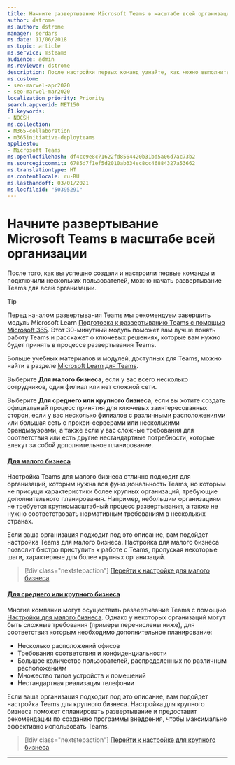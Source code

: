 ```yaml
---
title: Начните развертывание Microsoft Teams в масштабе всей организации
author: dstrome
ms.author: dstrome
manager: serdars
ms.date: 11/06/2018
ms.topic: article
ms.service: msteams
audience: admin
ms.reviewer: dstrome
description: После настройки первых команд узнайте, как можно выполнить развертывание Microsoft Teams в вашей организации.
ms.custom:
- seo-marvel-apr2020
- seo-marvel-mar2020
localization_priority: Priority
search.appverid: MET150
f1.keywords:
- NOCSH
ms.collection:
- M365-collaboration
- m365initiative-deployteams
appliesto:
- Microsoft Teams
ms.openlocfilehash: df4cc9e8c71622fd8564420b31bd5a06d7ac73b2
ms.sourcegitcommit: 6785d7f1ef5d2010ab334ec8cc46884327a53662
ms.translationtype: HT
ms.contentlocale: ru-RU
ms.lasthandoff: 03/01/2021
ms.locfileid: "50395291"
---
```

# <a name="start-your-organization-wide-rollout-of-microsoft-teams"></a>Начните развертывание Microsoft Teams в масштабе всей организации

После того, как вы успешно создали и настроили первые команды и подключили нескольких пользователей, можно начать развертывание Teams для всей организации.

> [!TIP]
> Перед началом развертывания Teams мы рекомендуем завершить модуль Microsoft Learn [Подготовка к развертыванию Teams с помощью Microsoft 365](/learn/modules/m365-teams-collab-prepare-deployment/). Этот 30-минутный модуль поможет вам лучше понять работу Teams и расскажет о ключевых решениях, которые вам нужно будет принять в процессе развертывания Teams.
>
> Больше учебных материалов и модулей, доступных для Teams, можно найти в разделе [Microsoft Learn для Teams](/learn/teams/).

Выберите **Для малого бизнеса**, если у вас всего несколько сотрудников, один филиал или нет сложной сети.

Выберите **Для среднего или крупного бизнеса**, если вы хотите создать официальный процесс принятия для ключевых заинтересованных сторон, если у вас несколько филиалов с различными расположениями или большая сеть с прокси-серверами или несколькими брандмауэрами, а также если у вас сложные требования для соответствия или есть другие нестандартные потребности, которые влекут за собой дополнительное планирование.

#### <a name="small-business"></a>[Для малого бизнеса](#tab/SmallBusiness)

Настройка Teams для малого бизнеса отлично подходит для организаций, которым нужна вся функциональность Teams, но которым не присущи характеристики более крупных организаций, требующие дополнительного планирования. Например, небольшим организациям не требуется крупномасштабный процесс развертывания, а также не нужно соответствовать нормативным требованиям в нескольких странах.

Если ваша организация подходит под это описание, вам подойдет настройка Teams для малого бизнеса. Настройка для малого бизнеса позволит быстро приступить к работе с Teams, пропуская некоторые шаги, характерные для более крупных организаций.

> [!div class="nextstepaction"]
> [Перейти к настройке для малого бизнеса](deploy-small-business.md)

#### <a name="mediumlarge-business"></a>[Для среднего или крупного бизнеса](#tab/LargeBusiness)

Многие компании могут осуществить развертывание Teams с помощью [Настройки для малого бизнеса](deploy-small-business.md). Однако у некоторых организаций могут быть сложные требования (примеры перечислены ниже), для соответствия которым необходимо дополнительное планирование:

- Несколько расположений офисов
- Требования соответствия и конфиденциальности
- Большое количество пользователей, распределенных по различным расположениям
- Множество типов устройств и помещений
- Нестандартная реализация телефонии

Если ваша организация подходит под это описание, вам подойдет настройка Teams для крупного бизнеса. Настройка для крупного бизнеса поможет спланировать развертывание и предоставит рекомендации по созданию программы внедрения, чтобы максимально эффективно использовать Teams.

> [!div class="nextstepaction"]
> [Перейти к настройке для крупного бизнеса](deploy-advanced.md)

---

